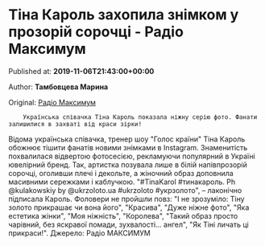 
# Тіна Кароль захопила знімком у прозорій сорочці - Радіо Максимум

Published at: **2019-11-06T21:43:00+00:00**

Author: **Тамбовцева Марина**

Original: [Радіо Максимум](https://maximum.fm/tina-karol-zahopila-znimkom-u-prozorij-sorochci_n169181)


        Українська співачка Тіна Кароль показала ніжну серію фото. Фанати залишилися в захваті від краси зірки!
      
Відома українська співачка, тренер шоу "Голос країни" Тіна Кароль обожнює тішити фанатів новими знімками в Instagram.
Знаменитість похвалилася відвертою фотосесією, рекламуючи популярний в Україні ювелірний бренд. Так, артистка позувала лише в білій напівпрозорій сорочці, оголивши плечі і декольте, а жіночний образ доповнила масивними сережками і каблучкою.
"#TinaKarol #тинакароль. Ph @kulakowskiy by @ukrzoloto.ua #ukrzoloto #укрзолото", – лаконічно підписала Кароль. Фоловери не пройшли повз: "І не зрозуміло: Тіну золото прикрашає чи вона його", "Красива", "Дуже ніжне фото", "Яка естетика жінки", "Моя ніжність", "Королева", "Такий образ просто чарівний, без яскравої помади, зухвалості... ангел", "Як Тіні личать ці прикраси!".
Джерело: Радіо МАКСИМУМ

